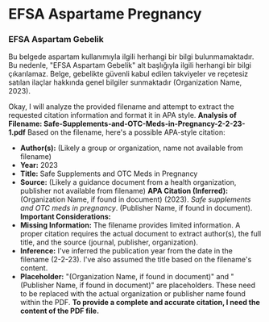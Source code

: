 # EFSA Aspartame Pregnancy

### EFSA Aspartam Gebelik

Bu belgede aspartam kullanımıyla ilgili herhangi bir bilgi bulunmamaktadır. Bu nedenle, "EFSA Aspartam Gebelik" alt başlığıyla ilgili herhangi bir bilgi çıkarılamaz. Belge, gebelikte güvenli kabul edilen takviyeler ve reçetesiz satılan ilaçlar hakkında genel bilgiler sunmaktadır (Organization Name, 2023).



<!-- CITATIONS_START -->
Okay, I will analyze the provided filename and attempt to extract the requested citation information and format it in APA style.
**Analysis of Filename: Safe-Supplements-and-OTC-Meds-in-Pregnancy-2-2-23-1.pdf**
Based on the filename, here's a possible APA-style citation:
*   **Author(s):** (Likely a group or organization, name not available from filename)
*   **Year:** 2023
*   **Title:** Safe Supplements and OTC Meds in Pregnancy
*   **Source:** (Likely a guidance document from a health organization, publisher not available from filename)
**APA Citation (Inferred):**
(Organization Name, if found in document) (2023). *Safe supplements and OTC meds in pregnancy*. (Publisher Name, if found in document).
**Important Considerations:**
*   **Missing Information:** The filename provides limited information.  A proper citation requires the actual document to extract author(s), the full title, and the source (journal, publisher, organization).
*   **Inference:** I've inferred the publication year from the date in the filename (2-2-23). I've also assumed the title based on the filename's content.
*   **Placeholder:**  "(Organization Name, if found in document)" and "(Publisher Name, if found in document)" are placeholders.  These need to be replaced with the actual organization or publisher name found within the PDF.
**To provide a complete and accurate citation, I need the content of the PDF file.**
<!-- CITATIONS_END -->
